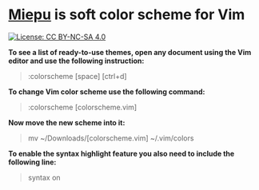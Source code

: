 # [Miepu](http://github.com/ekto/miepu "Miepu") is soft color scheme for Vim 
[![License: CC BY-NC-SA 4.0](https://licensebuttons.net/l/by-nc-sa/4.0/80x15.png)](https://creativecommons.org/licenses/by-nc-sa/4.0/)


**To see a list of ready-to-use themes, open any document using the Vim editor and use the following instruction:**
> :colorscheme [space] [ctrl+d]

**To change Vim color scheme use the following command:**
> :colorscheme [colorscheme.vim]

**Now move the new scheme into it:**
> mv ~/Downloads/[colorscheme.vim]  ~/.vim/colors

**To enable the syntax highlight feature you also need to include the following line:**
> syntax on
